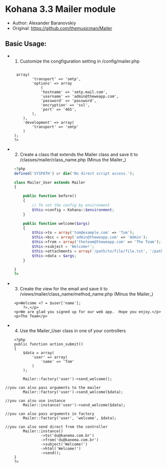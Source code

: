 Kohana 3.3 Mailer module
================================
* Author: Alexander Baranovskiy
* Original: https://github.com/themusicman/Mailer


Basic Usage:
-------------------------------
* 1. Customize the congfiguration setting in /config/mailer.php
<code>
    <?php
    return array
        (
        'production' => array(
            'transport' => 'smtp',
            'options' => array
                (
                'hostname' => 'smtp.mail.com',
                'username' => 'admin@theweapp.com',
                'password' => 'password',
                'encryption' => 'ssl',
                'port' => '465',
            ),
        ),
        'development' => array(
            'transport' => 'smtp'
        )
    );
    ?>
</code>


* 2. Create a class that extends the Mailer class and save it to /classes/mailer/class_name.php (Minus the Mailer_)
```php
    <?php
    defined('SYSPATH') or die('No direct script access.');

    class Mailer_User extends Mailer
    {

        public function before()
        {
            // To set the config by environment
            $this->config = Kohana::$environment;
        }

        public function welcome($args)
        {
            $this->to = array('tom@example.com' => 'Tom');
            $this->bcc = array('admin@theweapp.com' => 'Admin');
            $this->from = array('theteam@theweapp.com' => 'The Team');
            $this->subject = 'Welcome!';
            $this->attachments = array('/path/to/file/file.txt', '/path/to/file/file2.txt');
            $this->data = $args;
        }

    }
    ?>
```

* 3. Create the view for the email and save it to /views/mailer/class_name/method_name.php (Minus the Mailer_)
```
    <p>Welcome <? = $user['name'];
        ?>,</p>
    <p>We are glad you signed up for our web app.  Hope you enjoy.</p>
    <p>The Team</p>
```

* 4. Use the Mailer_User class in one of your controllers
```
    <?php
    public function action_submit()
    {
        $data = array(
            'user' => array(
                'name' => 'Tom'
            )
        );

        Mailer::factory('user')->send_welcome();

//you can also pass arguments to the mailer
        Mailer::factory('user')->send_welcome($data);

//you can also use instance
        Mailer::instance('user')->send_welcome($data);

//you can also pass arguments in factory
        Mailer::factory('user', 'welcome', $data);

//you can also send direct from the controller
        Mailer::instance()
                ->to('du@kanema.com.br')
                ->from('du@kanema.com.br')
                ->subject('Welcome!')
                ->html('Welcome!')
                ->send();
    }
    ?>
```
